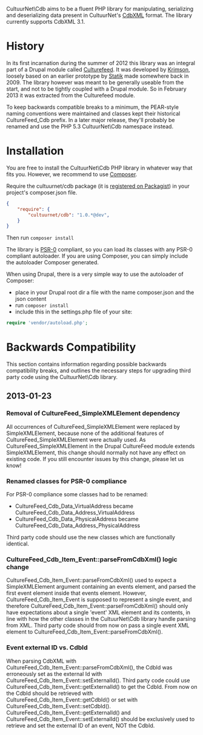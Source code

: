 CultuurNet\Cdb aims to be a fluent PHP library for manipulating, serializing
and deserializing data present in CultuurNet's [CdbXML][cdbxml] format. The library
currently supports CdbXML 3.1.

History
=======

In its first incarnation during the summer of 2012 this library was an integral part
of a Drupal module called [Culturefeed][culturefeed]. It was developed by [Krimson][krimson],
loosely based on an earlier prototype by [Statik][statik] made somewhere back in 2009.
The library however was meant to be generally useable from the start, and not to be tightly
coupled with a Drupal module. So in February 2013 it was extracted from the Culturefeed module.

To keep backwards compatible breaks to a minimum, the PEAR-style naming conventions were maintained
and classes kept their historical CultureFeed_Cdb prefix. In a later major release, they'll probably
 be renamed and use the PHP 5.3 CultuurNet\Cdb namespace instead.

Installation
============

You are free to install the CultuurNet\Cdb PHP library in whatever way that fits you.
However, we recommend to use [Composer][composer].

Require the cultuurnet/cdb package (it is [registered on Packagist][packagist]) in
your project's composer.json file.

```json
{
    "require": {
        "cultuurnet/cdb": "1.0.*@dev",
    }
}
```

Then run ``composer install``

The library is [PSR-0][psr-0] compliant, so you can load its classes with any
PSR-0 compliant autoloader. If you are using Composer, you can simply
include the autoloader Composer generated.

When using Drupal, there is a very simple way to use the autoloader of Composer: 

- place in your Drupal root dir a file with the name composer.json and the json content
- run ``composer install``
- include this in the settings.php file of your site:

```php
require 'vendor/autoload.php';
```

Backwards Compatibility
=======================

This section contains information regarding possible backwards compatibility breaks, and outlines
the necessary steps for upgrading third party code using the CultuurNet\Cdb library.

2013-01-23
----------

### Removal of CultureFeed_SimpleXMLElement dependency ###

All occurrences of CultureFeed_SimpleXMLElement were replaced by SimpleXMLElement, because none
of the additional features of CultureFeed_SimpleXMLElement were actually used. As
CultureFeed_SimpleXMLElement in the Drupal CultureFeed module extends SimpleXMLElement, this
change should normally not have any effect on existing code. If you still encounter issues by this
change, please let us know!

### Renamed classes for PSR-0 compliance ###

For PSR-0 compliance some classes had to be renamed:

- CultureFeed_Cdb_Data_VirtualAddress became CultureFeed_Cdb_Data_Address_VirtualAddress
- CultureFeed_Cdb_Data_PhysicalAddress became CultureFeed_Cdb_Data_Address_PhysicalAddress

Third party code should use the new classes which are functionally identical.

### CultureFeed_Cdb_Item_Event::parseFromCdbXml() logic change ###

CultureFeed_Cdb_Item_Event::parseFromCdbXml() used to expect a SimpleXMLElement argument
containing an events element, and parsed the first event element inside that events element.
However, CultureFeed_Cdb_Item_Event is supposed to represent a single event, and therefore
CultureFeed_Cdb_Item_Event::parseFromCdbXml() should only have expectations about a single
'event' XML element and its contents, in line with how the other classes in the CultuurNet\Cdb
library handle parsing from XML. Third party code should from now on pass a single event
XML element to CultureFeed_Cdb_Item_Event::parseFromCdbXml().

### Event external ID vs. CdbId ###
When parsing CdbXML with CultureFeed_Cdb_Item_Event::parseFromCdbXml(), the CdbId was erroneously set as
the external Id with CultureFeed_Cdb_Item_Event::setExternalId(). Third party code could use
CultureFeed_Cdb_Item_Event::getExternalId() to get the CdbId. From now on the CdbId should be retrieved with
CultureFeed_Cdb_Item_Event::getCdbId() or set with CultureFeed_Cdb_Item_Event::setCdbId().
CultureFeed_Cdb_Item_Event::getExternalId() and CultureFeed_Cdb_Item_Event::setExternalId()
should be exclusively used to retrieve and set the external ID of an event, NOT the CdbId.

[composer]: http://getcomposer.org
[packagist]: https://packagist.org/packages/cultuurnet/cdb
[psr-0]: https://github.com/php-fig/fig-standards/blob/master/accepted/PSR-0.md
[culturefeed]: https://github.com/cultuurnet/culturefeed
[cdbxml]: http://www.cultuurdatabank.com/CdbXML/
[krimson]: http://www.krimson.be
[statik]: http://www.statik.be
